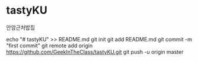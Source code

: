 # tastyKU
안암근처밥집

echo "# tastyKU" >> README.md
git init
git add README.md
git commit -m "first commit"
git remote add origin https://github.com/GeekInTheClass/tastyKU.git
git push -u origin master
